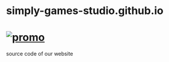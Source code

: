 # simply-games-studio.github.io
# [![promo](https://simply-games-studio.github.io/imagedatabase/team.png)](https://github.com/Simply-Games-Studio)
source code of our website
